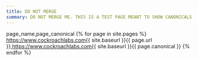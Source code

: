 ```yaml
---
title: DO NOT MERGE
summary: DO NOT MERGE ME. THIS IS A TEST PAGE MEANT TO SHOW CANONICALS.
---
```


page_name,page_canonical
{% for page in site.pages %}
https://www.cockroachlabs.com{{ site.baseurl }}{{ page.url }},https://www.cockroachlabs.com{{ site.baseurl }}{{ page.canonical }}
{% endfor %}
